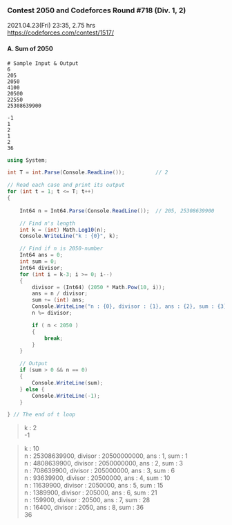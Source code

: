 ### Contest 2050 and Codeforces Round #718 (Div. 1, 2)

2021.04.23(Fri) 23:35, 2.75 hrs  
https://codeforces.com/contest/1517/


#### A. Sum of 2050

```
# Sample Input & Output
6
205
2050
4100
20500
22550
25308639900

-1
1
2
1
2
36
```

```cs
using System;
```

```cs
int T = int.Parse(Console.ReadLine());          // 2

// Read each case and print its output
for (int t = 1; t <= T; t++)
{
    
    Int64 n = Int64.Parse(Console.ReadLine());  // 205, 25308639900

    // Find n's length
    int k = (int) Math.Log10(n);
    Console.WriteLine("k : {0}", k);                                                                // test

    // Find if n is 2050-number
    Int64 ans = 0;
    int sum = 0;
    Int64 divisor;
    for (int i = k-3; i >= 0; i--)
    {
        divisor = (Int64) (2050 * Math.Pow(10, i));
        ans = n / divisor;
        sum += (int) ans;
        Console.WriteLine("n : {0}, divisor : {1}, ans : {2}, sum : {3}", n, divisor, ans, sum);    // test
        n %= divisor;

        if ( n < 2050 )
        {
            break;
        }
    }

    // Output
    if (sum > 0 && n == 0)
    {
        Console.WriteLine(sum);
    } else {
        Console.WriteLine(-1);
    }

} // The end of t loop
```

> k : 2  
> -1

> k : 10  
> n : 25308639900, divisor : 20500000000, ans : 1, sum : 1  
> n : 4808639900, divisor : 2050000000, ans : 2, sum : 3  
> n : 708639900, divisor : 205000000, ans : 3, sum : 6  
> n : 93639900, divisor : 20500000, ans : 4, sum : 10  
> n : 11639900, divisor : 2050000, ans : 5, sum : 15  
> n : 1389900, divisor : 205000, ans : 6, sum : 21  
> n : 159900, divisor : 20500, ans : 7, sum : 28  
> n : 16400, divisor : 2050, ans : 8, sum : 36  
> 36